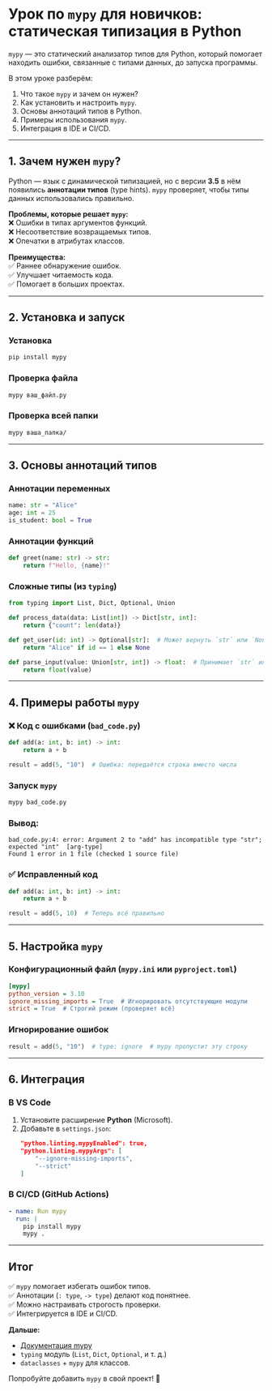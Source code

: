 # **Урок по `mypy` для новичков: статическая типизация в Python**  

`mypy` — это статический анализатор типов для Python, который помогает находить ошибки, связанные с типами данных, до запуска программы.  

В этом уроке разберём:  
1. Что такое `mypy` и зачем он нужен?  
2. Как установить и настроить `mypy`.  
3. Основы аннотаций типов в Python.  
4. Примеры использования `mypy`.  
5. Интеграция в IDE и CI/CD.  

---

## **1. Зачем нужен `mypy`?**  
Python — язык с динамической типизацией, но с версии **3.5** в нём появились **аннотации типов** (type hints). `mypy` проверяет, чтобы типы данных использовались правильно.  

**Проблемы, которые решает `mypy`:**  
❌ Ошибки в типах аргументов функций.  
❌ Несоответствие возвращаемых типов.  
❌ Опечатки в атрибутах классов.  

**Преимущества:**  
✅ Раннее обнаружение ошибок.  
✅ Улучшает читаемость кода.  
✅ Помогает в больших проектах.  

---

## **2. Установка и запуск**  

### **Установка**  
```bash
pip install mypy
```

### **Проверка файла**  
```bash
mypy ваш_файл.py
```

### **Проверка всей папки**  
```bash
mypy ваша_папка/
```

---

## **3. Основы аннотаций типов**  

### **Аннотации переменных**  
```python
name: str = "Alice"
age: int = 25
is_student: bool = True
```

### **Аннотации функций**  
```python
def greet(name: str) -> str:
    return f"Hello, {name}!"
```

### **Сложные типы (из `typing`)**  
```python
from typing import List, Dict, Optional, Union

def process_data(data: List[int]) -> Dict[str, int]:
    return {"count": len(data)}

def get_user(id: int) -> Optional[str]:  # Может вернуть `str` или `None`
    return "Alice" if id == 1 else None

def parse_input(value: Union[str, int]) -> float:  # Принимает `str` или `int`
    return float(value)
```

---

## **4. Примеры работы `mypy`**  

### **❌ Код с ошибками (`bad_code.py`)**  
```python
def add(a: int, b: int) -> int:
    return a + b

result = add(5, "10")  # Ошибка: передаётся строка вместо числа
```

### **Запуск `mypy`**  
```bash
mypy bad_code.py
```

### **Вывод:**  
```
bad_code.py:4: error: Argument 2 to "add" has incompatible type "str"; expected "int"  [arg-type]
Found 1 error in 1 file (checked 1 source file)
```

### **✅ Исправленный код**  
```python
def add(a: int, b: int) -> int:
    return a + b

result = add(5, 10)  # Теперь всё правильно
```

---

## **5. Настройка `mypy`**  

### **Конфигурационный файл (`mypy.ini` или `pyproject.toml`)**  
```ini
[mypy]
python_version = 3.10
ignore_missing_imports = True  # Игнорировать отсутствующие модули
strict = True  # Строгий режим (проверяет всё)
```

### **Игнорирование ошибок**  
```python
result = add(5, "10")  # type: ignore  # mypy пропустит эту строку
```

---

## **6. Интеграция**  

### **В VS Code**  
1. Установите расширение **Python** (Microsoft).  
2. Добавьте в `settings.json`:  
   ```json
   "python.linting.mypyEnabled": true,
   "python.linting.mypyArgs": [
       "--ignore-missing-imports",
       "--strict"
   ]
   ```

### **В CI/CD (GitHub Actions)**  
```yaml
- name: Run mypy
  run: |
    pip install mypy
    mypy .
```

---

## **Итог**  
✅ `mypy` помогает избегать ошибок типов.  
✅ Аннотации (`: type`, `-> type`) делают код понятнее.  
✅ Можно настраивать строгость проверки.  
✅ Интегрируется в IDE и CI/CD.  

**Дальше:**  
- [Документация mypy](https://mypy.readthedocs.io/)  
- `typing` модуль (`List`, `Dict`, `Optional`, и т. д.)  
- `dataclasses` + `mypy` для классов.  

Попробуйте добавить `mypy` в свой проект! 🚀